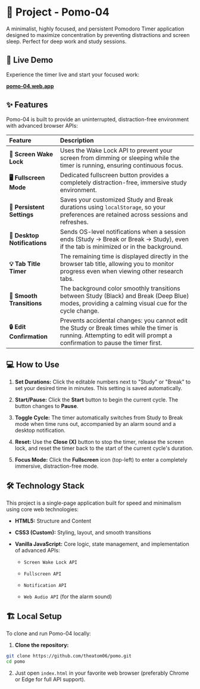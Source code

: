 # 🍅 Project - Pomo-04

A minimalist, highly focused, and persistent Pomodoro Timer application designed to maximize concentration by preventing distractions and screen sleep. Perfect for deep work and study sessions.

## 🚀 Live Demo

Experience the timer live and start your focused work:

[**pomo-04.web.app**](https://www.google.com/search?q=https://pomo-04.web.app)

## ✨ Features

Pomo-04 is built to provide an uninterrupted, distraction-free environment with advanced browser APIs:

| **Feature** | **Description** | 
| :--- | :--- |
| **🧠 Screen Wake Lock** | Uses the Wake Lock API to prevent your screen from dimming or sleeping while the timer is running, ensuring continuous focus. | 
| **🖥️ Fullscreen Mode** | Dedicated fullscreen button provides a completely distraction-free, immersive study environment. | 
| **💾 Persistent Settings** | Saves your customized Study and Break durations using `localStorage`, so your preferences are retained across sessions and refreshes. | 
| **🔔 Desktop Notifications** | Sends OS-level notifications when a session ends (Study -> Break or Break -> Study), even if the tab is minimized or in the background. | 
| **💡 Tab Title Timer** | The remaining time is displayed directly in the browser tab title, allowing you to monitor progress even when viewing other research tabs. | 
| **🎨 Smooth Transitions** | The background color smoothly transitions between Study (Black) and Break (Deep Blue) modes, providing a calming visual cue for the cycle change. | 
| **🔒 Edit Confirmation** | Prevents accidental changes: you cannot edit the Study or Break times while the timer is running. Attempting to edit will prompt a confirmation to pause the timer first. | 

## 💻 How to Use

1. **Set Durations:** Click the editable numbers next to "Study" or "Break" to set your desired time in minutes. This setting is saved automatically.

2. **Start/Pause:** Click the **Start** button to begin the current cycle. The button changes to **Pause**.

3. **Toggle Cycle:** The timer automatically switches from Study to Break mode when time runs out, accompanied by an alarm sound and a desktop notification.

4. **Reset:** Use the **Close (X)** button to stop the timer, release the screen lock, and reset the timer back to the start of the current cycle's duration.

5. **Focus Mode:** Click the **Fullscreen** icon (top-left) to enter a completely immersive, distraction-free mode.

## 🛠️ Technology Stack

This project is a single-page application built for speed and minimalism using core web technologies:

* **HTML5:** Structure and Content

* **CSS3 (Custom):** Styling, layout, and smooth transitions

* **Vanilla JavaScript:** Core logic, state management, and implementation of advanced APIs:

  * `Screen Wake Lock API`

  * `Fullscreen API`

  * `Notification API`

  * `Web Audio API` (for the alarm sound)

## 🏗️ Local Setup

To clone and run Pomo-04 locally:

1. **Clone the repository:**
```bash
git clone https://github.com/theatom06/pomo.git
cd pomo
```
2. Just open `index.html` in your favorite web browser (preferably Chrome or Edge for full API support).
